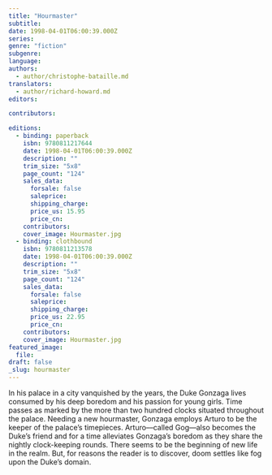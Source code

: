 ```yaml
---
title: "Hourmaster"
subtitle:
date: 1998-04-01T06:00:39.000Z
series:
genre: "fiction"
subgenre:
language:
authors:
  - author/christophe-bataille.md
translators:
  - author/richard-howard.md
editors:

contributors:

editions:
  - binding: paperback
    isbn: 9780811217644
    date: 1998-04-01T06:00:39.000Z
    description: ""
    trim_size: "5x8"
    page_count: "124"
    sales_data:
      forsale: false
      saleprice:
      shipping_charge:
      price_us: 15.95
      price_cn:
    contributors:
    cover_image: Hourmaster.jpg
  - binding: clothbound
    isbn: 9780811213578
    date: 1998-04-01T06:00:39.000Z
    description: ""
    trim_size: "5x8"
    page_count: "124"
    sales_data:
      forsale: false
      saleprice:
      shipping_charge:
      price_us: 22.95
      price_cn:
    contributors:
    cover_image: Hourmaster.jpg
featured_image:
  file:
draft: false
_slug: hourmaster
---
```


In his palace in a city vanquished by the years, the Duke Gonzaga lives consumed by his deep boredom and his passion for young girls. Time passes as marked by the more than two hundred clocks situated throughout the palace. Needing a new hourmaster, Gonzaga employs Arturo to be the keeper of the palace’s timepieces. Arturo––called Gog––also becomes the Duke’s friend and for a time alleviates Gonzaga’s boredom as they share the nightly clock-keeping rounds. There seems to be the beginning of new life in the realm. But, for reasons the reader is to discover, doom settles like fog upon the Duke’s domain.

